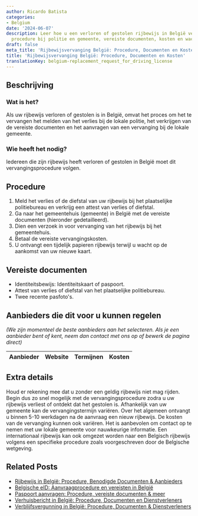 ```yaml
---
author: Ricardo Batista
categories:
- Belgium
date: '2024-06-07'
description: Leer hoe u een verloren of gestolen rijbewijs in België vervangt. Stapsgewijze
  procedure bij politie en gemeente, vereiste documenten, kosten en wachttijd.
draft: false
meta_title: 'Rijbewijsvervanging België: Procedure, Documenten en Kosten'
title: 'Rijbewijsvervanging België: Procedure, Documenten en Kosten'
translationKey: belgium-replacement_request_for_driving_license
---
```



## Beschrijving
### Wat is het?
Als uw rijbewijs verloren of gestolen is in België, omvat het proces om het te vervangen het melden van het verlies bij de lokale politie, het verkrijgen van de vereiste documenten en het aanvragen van een vervanging bij de lokale gemeente.

### Wie heeft het nodig?
Iedereen die zijn rijbewijs heeft verloren of gestolen in België moet dit vervangingsprocedure volgen.

## Procedure
1. Meld het verlies of de diefstal van uw rijbewijs bij het plaatselijke politiebureau en verkrijg een attest van verlies of diefstal.
2. Ga naar het gemeentehuis (gemeente) in België met de vereiste documenten (hieronder gedetailleerd).
3. Dien een verzoek in voor vervanging van het rijbewijs bij het gemeentehuis.
4. Betaal de vereiste vervangingskosten.
5. U ontvangt een tijdelijk papieren rijbewijs terwijl u wacht op de aankomst van uw nieuwe kaart.

## Vereiste documenten
- Identiteitsbewijs: Identiteitskaart of paspoort.
- Attest van verlies of diefstal van het plaatselijke politiebureau.
- Twee recente pasfoto's.

## Aanbieders die dit voor u kunnen regelen
_(We zijn momenteel de beste aanbieders aan het selecteren. Als je een aanbieder bent of kent, neem dan contact met ons op of bewerk de pagina direct)_

| Aanbieder       |     Website     |     Termijnen    |       Kosten     |
| :-------------: | :-------------: |  :-------------: | :-------------: |

## Extra details
Houd er rekening mee dat u zonder een geldig rijbewijs niet mag rijden. Begin dus zo snel mogelijk met de vervangingsprocedure zodra u uw rijbewijs verliest of ontdekt dat het gestolen is. Afhankelijk van uw gemeente kan de vervangingstermijn variëren. Over het algemeen ontvangt u binnen 5-10 werkdagen na de aanvraag een nieuw rijbewijs. De kosten van de vervanging kunnen ook variëren. Het is aanbevolen om contact op te nemen met uw lokale gemeente voor nauwkeurige informatie. Een internationaal rijbewijs kan ook omgezet worden naar een Belgisch rijbewijs volgens een specifieke procedure zoals voorgeschreven door de Belgische wetgeving.
## Related Posts

- [Rijbewijs in België: Procedure, Benodigde Documenten & Aanbieders](https://tramitit.com/nl/guides/belgium/verzoek_om_een_rijbewijs/)
- [Belgische eID: Aanvraagprocedure en vereisten in België](https://tramitit.com/nl/guides/belgium/aanvraag_identiteitskaart/)
- [Paspoort aanvragen: Procedure, vereiste documenten & meer](https://tramitit.com/nl/guides/belgium/aanvraag_paspoort/)
- [Verhuisbericht in België: Procedure, Documenten en Dienstverleners](https://tramitit.com/nl/guides/belgium/adreswijziging_melden/)
- [Verblijfsvergunning in België: Procedure, Documenten & Dienstverleners](https://tramitit.com/nl/guides/belgium/verzoek_om_verblijfstitel/)